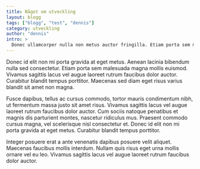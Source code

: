 ```yaml
---
title: Något om utveckling
layout: blogg
tags: ["blogg", "test", "dennis"]
category: utveckling
author: "dennis"
intro: >
  Donec ullamcorper nulla non metus auctor fringilla. Etiam porta sem malesuada magna mollis euismod. Cum sociis natoque penatibus et magnis dis parturient montes, nascetur ridiculus mus. Fusce dapibus, tellus ac cursus commodo, tortor mauris condimentum nibh, ut fermentum massa justo sit amet risus. Vivamus sagittis lacus vel augue laoreet rutrum faucibus dolor auctor. Vivamus sagittis lacus vel augue laoreet rutrum faucibus dolor auctor.
---
```


Donec id elit non mi porta gravida at eget metus. Aenean lacinia bibendum nulla sed consectetur. Etiam porta sem malesuada magna mollis euismod. Vivamus sagittis lacus vel augue laoreet rutrum faucibus dolor auctor. Curabitur blandit tempus porttitor. Maecenas sed diam eget risus varius blandit sit amet non magna.

Fusce dapibus, tellus ac cursus commodo, tortor mauris condimentum nibh, ut fermentum massa justo sit amet risus. Vivamus sagittis lacus vel augue laoreet rutrum faucibus dolor auctor. Cum sociis natoque penatibus et magnis dis parturient montes, nascetur ridiculus mus. Praesent commodo cursus magna, vel scelerisque nisl consectetur et. Donec id elit non mi porta gravida at eget metus. Curabitur blandit tempus porttitor.

Integer posuere erat a ante venenatis dapibus posuere velit aliquet. Maecenas faucibus mollis interdum. Nullam quis risus eget urna mollis ornare vel eu leo. Vivamus sagittis lacus vel augue laoreet rutrum faucibus dolor auctor.